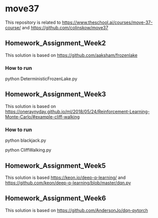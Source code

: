 # move37

This repository is related to https://www.theschool.ai/courses/move-37-course/ and https://github.com/colinskow/move37

## Homework_Assignment_Week2

This solution is based on https://github.com/aaksham/frozenlake

### How to run

python DeterministicFrozenLake.py

## Homework_Assignment_Week3

This solution is based on https://oneraynyday.github.io/ml/2018/05/24/Reinforcement-Learning-Monte-Carlo/#example-cliff-walking

### How to run

python blackjack.py

python CliffWalking.py

## Homework_Assignment_Week5

This solution is based https://keon.io/deep-q-learning/ and https://github.com/keon/deep-q-learning/blob/master/dqn.py

## Homework_Assignment_Week6

This solution is based on https://github.com/AndersonJo/dqn-pytorch
